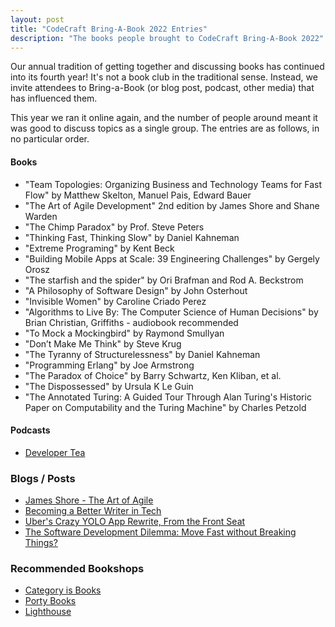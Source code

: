 ```yaml
---
layout: post
title: "CodeCraft Bring-A-Book 2022 Entries"
description: "The books people brought to CodeCraft Bring-A-Book 2022"
---
```


Our annual tradition of getting together and discussing books has continued into its fourth year! It's not a book club in the traditional sense. Instead, we invite attendees to Bring-a-Book (or blog post, podcast, other media) that has influenced them.

This year we ran it online again, and the number of people around meant it was good to discuss topics as a single group. The entries are as follows, in no particular order.


#### Books

* "Team Topologies: Organizing Business and Technology Teams for Fast Flow" by Matthew Skelton, Manuel Pais, Edward Bauer
* "The Art of Agile Development" 2nd edition by James Shore and Shane Warden
* "The Chimp Paradox" by Prof. Steve Peters
* "Thinking Fast, Thinking Slow" by Daniel Kahneman
* "Extreme Programing" by Kent Beck
* "Building Mobile Apps at Scale: 39 Engineering Challenges" by Gergely Orosz
* "The starfish and the spider" by Ori Brafman and Rod A. Beckstrom
* "A Philosophy of Software Design" by John Osterhout
* "Invisible Women" by Caroline Criado Perez
* "Algorithms to Live By: The Computer Science of Human Decisions" by  Brian Christian, Griffiths - audiobook recommended
* "To Mock a Mockingbird" by Raymond Smullyan
* "Don’t Make Me Think" by Steve Krug
* "The Tyranny of Structurelessness" by Daniel Kahneman
* "Programming Erlang" by Joe Armstrong
* "The Paradox of Choice" by Barry Schwartz, Ken Kliban, et al.
* "The Dispossessed" by Ursula K Le Guin
* "The Annotated Turing: A Guided Tour Through Alan Turing's Historic Paper on Computability and the Turing Machine" by Charles Petzold

#### Podcasts

* [Developer Tea](https://spec.fm/podcasts/developer-tea)

### Blogs / Posts

* [James Shore - The Art of Agile](https://www.jamesshore.com/)
* [Becoming a Better Writer in Tech](https://blog.pragmaticengineer.com/becoming-a-better-writer-in-tech/)
* [Uber's Crazy YOLO App Rewrite, From the Front Seat](https://blog.pragmaticengineer.com/uber-app-rewrite-yolo/)
* [The Software Development Dilemma: Move Fast without Breaking Things?](https://blog.pragmaticengineer.com/the-startup-dilemma-move-slow-or-break-things/)


### Recommended Bookshops
* [Category is Books](https://www.categoryisbooks.com/)
* [Porty Books](https://theportobellobookshop.com/)
* [Lighthouse](https://lighthousebookshop.com/)
